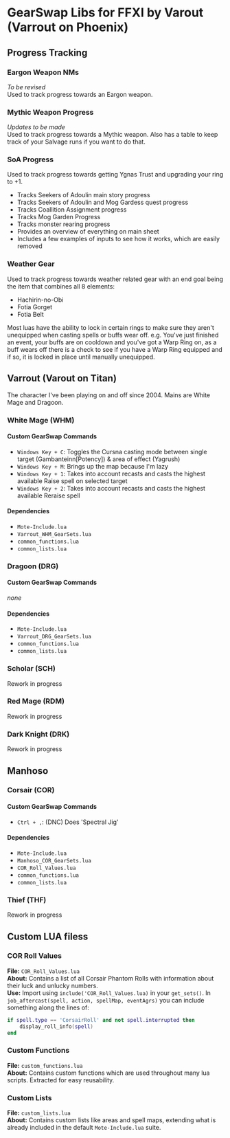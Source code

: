 # GearSwap Libs for FFXI by Varout (Varrout on Phoenix)

## Progress Tracking

### Eargon Weapon NMs

_To be revised_<br />
Used to track progress towards an Eargon weapon.

### Mythic Weapon Progress

_Updates to be made_<br />
Used to track progress towards a Mythic weapon.
Also has a table to keep track of your Salvage runs if you want to do that.

### SoA Progress

Used to track progress towards getting Ygnas Trust and upgrading your ring to +1.
- Tracks Seekers of Adoulin main story progress
- Tracks Seekers of Adoulin and Mog Gardess quest progress
- Tracks Coallition Assignment progress
- Tracks Mog Garden Progress
- Tracks monster rearing progress
- Provides an overview of everything on main sheet
- Includes a few examples of inputs to see how it works, which are easily removed

### Weather Gear

Used to track progress towards weather related gear with an end goal being the item that combines all 8 elements:

- Hachirin-no-Obi
- Fotia Gorget
- Fotia Belt

Most luas have the ability to lock in certain rings to make sure they aren't unequipped when casting spells or buffs wear off.
e.g. You've just finished an event, your buffs are on cooldown and you've got a Warp Ring on, as a buff wears off there is a check to see if you have a Warp Ring equipped and if so, it is locked in place until manually unequipped.

## Varrout (Varout on Titan)

The character I've been playing on and off since 2004. Mains are White Mage and Dragoon.

### White Mage (WHM)

#### Custom GearSwap Commands

- `Windows Key + C`: Toggles the Cursna casting mode between single target (Gambanteinn[Potency]) & area of effect (Yagrush)
- `Windows Key + M`: Brings up the map because I'm lazy
- `Windows Key + 1`: Takes into account recasts and casts the highest available Raise spell on selected target
- `Windows Key + 2`: Takes into account recasts and casts the highest available Reraise spell

#### Dependencies

- `Mote-Include.lua`
- `Varrout_WHM_GearSets.lua`
- `common_functions.lua`
- `common_lists.lua`

### Dragoon (DRG)

#### Custom GearSwap Commands

_none_

#### Dependencies

- `Mote-Include.lua`
- `Varrout_DRG_GearSets.lua`
- `common_functions.lua`
- `common_lists.lua`

### Scholar (SCH)

Rework in progress

### Red Mage (RDM)

Rework in progress

### Dark Knight (DRK)

Rework in progress

## Manhoso

### Corsair (COR)

#### Custom GearSwap Commands

- `Ctrl + ,`: (DNC) Does 'Spectral Jig'

#### Dependencies

- `Mote-Include.lua`
- `Manhoso_COR_GearSets.lua`
- `COR_Roll_Values.lua`
- `common_functions.lua`
- `common_lists.lua`

### Thief (THF)

Rework in progress

## Custom LUA filess

### COR Roll Values

**File:** `COR_Roll_Values.lua`<br />
**About:** Contains a list of all Corsair Phantom Rolls with information about their luck and unlucky numbers.<br />
**Use:** Import using `include('COR_Roll_Values.lua)` in your `get_sets()`. In `job_aftercast(spell, action, spellMap, eventAgrs)` you can include something along the lines of:

```lua
if spell.type == 'CorsairRoll' and not spell.interrupted then
    display_roll_info(spell)
end
```

### Custom Functions

**File:** `custom_functions.lua`<br />
**About:** Contains custom functions which are used throughout many lua scripts. Extracted for easy reusability.

### Custom Lists

**File:** `custom_lists.lua`<br />
**About:** Contains custom lists like areas and spell maps, extending what is already included in the default `Mote-Include.lua` suite.
